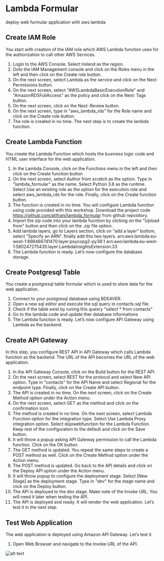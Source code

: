 # Lambda Formular
deploy web furmular application with aws lambda

## Create IAM Role
You start with creation of the IAM role which AWS Lambda function uses for the authorization to call other AWS Services.

1. Login to the AWS Console. Select Ireland as the region.
2. Goto the IAM Management console and click on the Roles menu in the left and then click on the Create role button.
3. On the next screen, select Lambda as the service and click on the Next: Permissions button.
4. On the next screen, select "AWSLambdaBasicExecutionRole" and "AmazonRDSFullAccess" as the policy and click on the Next: Tags button.
5. On the next screen, click on the Next: Review button.
6. On the next screen, type in "aws_lambda_rds" for the Role name and click on the Create role button.
7. The role is created in no time. The next step is to create the lambda function.

## Create Lambda Function
You create the Lambda Function which hosts the business logic code and HTML user interface for the web application.

1. In the Lambda Console, click on the Functions menu in the left and then click on the Create function button
2. On the next screen, select Author from scratch as the option. Type in "lambda_formular" as the name. 
   Select Python 3.8 as the runtime. Select Use an existing role as the option for the execution role and select aws_lambda_rds for the role.
   Finally, click on the Create function button.
3. The function is created in no time. You will configure Lambda function using code provided with this workshop. Download the project code https://github.com/atifrani/lambda_formular from github repository.
4. Import the zip code into your lambda fucntion by clicking on the "Upload from" button and then click on the .zip file option.
5. Add lambda layers, go to Layers section, click on "add a layer" buttom, select "Specify an ARN". finally add this two layers.
   arn:aws:lambda:eu-west-1:898466741470:layer:psycopg2-py38:1
   arn:aws:lambda:eu-west-1:580247275435:layer:LambdaInsightsExtension:33
5. The Lambda function is ready. Let’s now configure the database storage.



## Create Postgresql Table 

You create a postgresql table formular which is used to store data for the web application.

1. Connect to your postgresql database using BDEAVER.
2. Open a new sql editor and execute the sql query in contacts.sql file.
3. Check if the table exist by runing this quesry "select * from contacts"
4. Go to the lambda code and update ther database informations
5. The Lambda function is ready. Let’s now configure API Gateway using Lambda as the backend.

## Create API Gateway
In this step, you configure REST API in API Gateway which calls Lambda function as the backend. The URL of the API becomes the URL of the web application.

1. In the API Gateway Console, click on the Build button for the REST API.
2. On the next screen, select REST for the protocol and select New API option. Type in "contacts" for the API Name and select Regional for the endpoint type. Finally, click on the Create API button.
3. The API is created in no time. On the next screen, click on the Create Method option under the Action menu.
4. On the next screen, select GET as the method and click on the confirmation icon.
5. The method is created in no time. On the next screen, select Lambda Function option for the integration type. Select Use Lambda Proxy integration option. Select dojowebfunction for the Lambda Function. Keep rest of the configuration to the default and click on the Save button.
6. It will throw a popup asking API Gateway permission to call the Lambda function. Click on the OK button.
7. The GET method is updated. You repeat the same steps to create a POST method as well. Click on the Create Method option under the Action menu.
8. The POST method is updated. Go back to the API details and click on the Deploy API option under the Action menu.
9. It will throw popup to configure the deployment stage. Select [New Stage] as the deployment stage. Type in "dev" for the stage name and click on the Deploy button.
10. The API is deployed to the dev stage. Make note of the Invoke URL. You will need it later when testing the API.
11. The API is deployed and ready. It will render the web application. Let’s test it in the next step.


    
## Test Web Application
The web application is deployed using Amazon API Gateway. Let’s test it.
1. Open Web Browser and navigate to the Invoke URL of the API.

![alt text](https://github.com/atifrani/webapp6/blob/main/contactform.png?raw=true)
